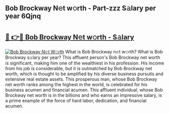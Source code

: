 ## Bob Brockway N𝚎t w𝚘rth - Part-zzz S𝚊lary per year 6Qjnq

# <h2><a href="http://gc34lm.nevu.top/?p=Bob+Brockway">🔗 👉🔴 Bob Brockway N𝚎t w𝚘rth - S𝚊lary</a></h2>

[![Bob Brockway N𝚎t W𝚘rth](https://i.imgur.com/Oavwk0R.jpeg)](http://gc34lm.nevu.top/?p=Bob+Brockway)
What is Bob Brockway n𝚎t w𝚘rth? What is Bob Brockway s𝚊lary per year?
This affluent person's Bob Brockway net worth is significant, making him one of the wealthiest in his profession. His income from his job is considerable, but it is outmatched by Bob Brockway net worth, which is thought to be amplified by his diverse business pursuits and extensive real estate assets. This prosperous man, whose Bob Brockway net worth ranks among the highest in the world, is celebrated for his business acumen and financial acumen. This affluent individual, whose Bob Brockway net worth is in the billions and who earns an impressive salary, is a prime example of the force of hard labor, dedication, and financial acumen.
